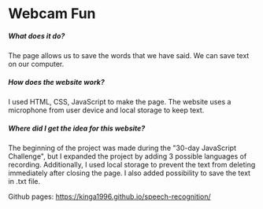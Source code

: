 # Webcam Fun

##### What does it do?
The page allows us to save the words that we have said. We can save text on our computer.

##### How does the website work?
I used HTML, CSS, JavaScript to make the page. The website uses a microphone from user device and local storage to keep text.

##### Where did I get the idea for this website?
The beginning of the project was made during the "30-day JavaScript Challenge", but I expanded the project by adding 3 possible languages of recording. Additionally, I used local storage to prevent the text from deleting immediately after closing the page. I also added possibility to save the text in .txt file.

Github pages: https://kinga1996.github.io/speech-recognition/

